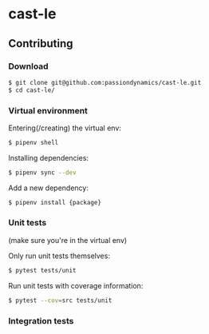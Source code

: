 # cast-le

## Contributing

### Download

```bash
$ git clone git@github.com:passiondynamics/cast-le.git
$ cd cast-le/
```

### Virtual environment

Entering(/creating) the virtual env:
```bash
$ pipenv shell
```

Installing dependencies:
```bash
$ pipenv sync --dev
```

Add a new dependency:
```bash
$ pipenv install {package}
```

### Unit tests

(make sure you're in the virtual env)

Only run unit tests themselves:
```bash
$ pytest tests/unit
```

Run unit tests with coverage information:
```bash
$ pytest --cov=src tests/unit
```

### Integration tests
